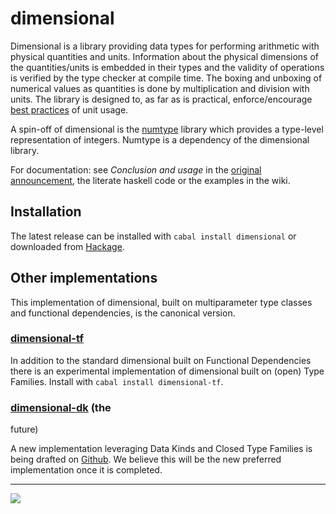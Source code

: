 # dimensional

Dimensional is a library providing data types for performing
arithmetic with physical quantities and units. Information about
the physical dimensions of the quantities/units is embedded in their
types and the validity of operations is verified by the type checker
at compile time. The boxing and unboxing of numerical values as
quantities is done by multiplication and division with units. The
library is designed to, as far as is practical, enforce/encourage
[best practices](http://physics.nist.gov/Pubs/SP811/) of unit usage.

A spin-off of dimensional is the [numtype](numtype) library which
provides a type-level representation of integers. Numtype is a
dependency of the dimensional library.

For documentation: see _Conclusion and usage_ in the [original
announcement](http://www.haskell.org/pipermail/haskell/2006-December/018993.html),
the literate haskell code or the examples in the wiki.

## Installation

The latest release can be installed with `cabal install dimensional` or
downloaded from [Hackage](http://hackage.haskell.org/).


## Other implementations

This implementation of dimensional, built on multiparameter type classes
and functional dependencies, is the canonical version.

### [dimensional-tf](https://github.com/bjornbm/dimensional-tf/)

In addition to the standard dimensional built on Functional Dependencies
there is an experimental implementation of dimensional built on (open)
Type Families. Install with `cabal install dimensional-tf`.


### [dimensional-dk](https://github.com/bjornbm/dimensional-dk/) (the
future)

A new implementation leveraging Data Kinds and Closed Type Families is
being drafted on [Github](https://github.com/bjornbm/dimensional-dk/).
We believe this will be the new preferred implementation once it is
completed.


---

[![](http://api.flattr.com/button/flattr-badge-large.png)](http://flattr.com/thing/158745/Dimensional-library-statically-checked-physical-dimensions-for-Haskell-)
